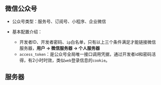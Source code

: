 ## 微信公众号

+ 公众号类型：服务号、订阅号、小程序、企业微信
+ 基本配置介绍：

  + 开发者ID、开发者密码、`ip`白名单，只有以上三个条件满足才能链接微信服务器，**用户 → 微信服务器 → 个人服务器**
  + `access_token`：是公众号全局唯一接口调用凭据，通过开发者id和密码活得，有2小时时效，类似`web`登录信息的`cookie`。

## 服务器



